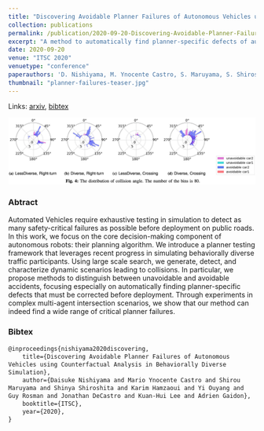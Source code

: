 ```yaml
---
title: "Discovering Avoidable Planner Failures of Autonomous Vehicles using Counterfactual Analysis in Behaviorally Diverse Simulation"
collection: publications
permalink: /publication/2020-09-20-Discovering-Avoidable-Planner-Failures
excerpt: "A method to automatically find planner-specific defects of autonomous vehicles in simulation."
date: 2020-09-20
venue: "ITSC 2020"
venuetype: "conference"
paperauthors: 'D. Nishiyama, M. Ynocente Castro, S. Maruyama, S. Shiroshita, K. Hamzaoui, Y. Ouyang, G. Rosman, J. DeCastro, KH. Lee, A. Gaidon'
thumbnail: "planner-failures-teaser.jpg"
---
```


Links: [arxiv](https://arxiv.org/abs/2011.11991), [bibtex](#bibtex)

![Planner failure collision angles](/images/planner-failures-angles.jpg)

### Abtract

Automated Vehicles require exhaustive testing in simulation to detect as many safety-critical failures as possible before deployment on public roads. In this work, we focus on the core decision-making component of autonomous robots: their planning algorithm. We introduce a planner testing framework that leverages recent progress in simulating behaviorally diverse traffic participants. Using large scale search, we generate, detect, and characterize dynamic scenarios leading to collisions. In particular, we propose methods to distinguish between unavoidable and avoidable accidents, focusing especially on automatically finding planner-specific defects that must be corrected before deployment. Through experiments in complex multi-agent intersection scenarios, we show that our method can indeed find a wide range of critical planner failures.

### Bibtex

    @inproceedings{nishiyama2020discovering,
        title={Discovering Avoidable Planner Failures of Autonomous Vehicles using Counterfactual Analysis in Behaviorally Diverse Simulation},
        author={Daisuke Nishiyama and Mario Ynocente Castro and Shirou Maruyama and Shinya Shiroshita and Karim Hamzaoui and Yi Ouyang and Guy Rosman and Jonathan DeCastro and Kuan-Hui Lee and Adrien Gaidon},
        booktitle={ITSC},
        year={2020},
    }